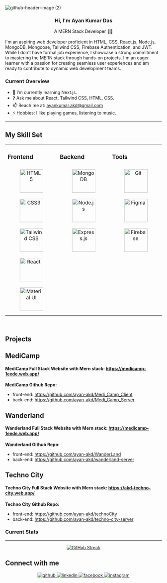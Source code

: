 
![github-header-image (2)](https://github.com/ayan-akd/ayan-akd/assets/93831664/2710e3e2-09f1-4edf-954b-1a9d875783e7)

### <div align="center">Hi, I'm Ayan Kumar Das</div>

<div align="center"> A MERN Stack Developer 👨‍💻</div>  

<br/>  
I'm an aspiring web developer proficient in HTML, CSS, React.js, Node.js, MongoDB, Mongoose, Tailwind CSS, Firebase Authentication, and JWT. While I don't have formal job experience, I showcase a strong commitment to mastering the MERN stack through hands-on projects. I'm an eager learner with a passion for creating seamless user experiences and am ready to contribute to dynamic web development teams.

<br/>  


### Current Overview
* 🌱 I’m currently learning Next.js.
* ❓ Ask me about React, Tailwind CSS, HTML, CSS.
* 📫 Reach me at: ayankumar.akd@gmail.com
* ⚡ Hobbies: I like playing games, listening to music.

<hr/>

## My Skill Set  
<table><tr><td valign="top" width="33%">



### Frontend  
<div align="center">  
<a href="https://en.wikipedia.org/wiki/HTML5" target="_blank"><img style="margin: 10px" src="https://profilinator.rishav.dev/skills-assets/html5-original-wordmark.svg" alt="HTML5" height="75" /></a>  
<a href="https://www.w3schools.com/css/" target="_blank"><img style="margin: 10px" src="https://profilinator.rishav.dev/skills-assets/css3-original-wordmark.svg" alt="CSS3" height="75" /></a>  
<a href="https://www.tailwindcss.com/" target="_blank"><img style="margin: 10px" src="https://profilinator.rishav.dev/skills-assets/tailwindcss.svg" alt="Tailwind CSS" height="75" /></a>  
<a href="https://reactjs.org/" target="_blank"><img style="margin: 10px" src="https://profilinator.rishav.dev/skills-assets/react-original-wordmark.svg" alt="React" height="75" /></a>  
<a href="https://mui.com/" target="_blank"><img style="margin: 10px" src="https://profilinator.rishav.dev/skills-assets/mui.png" alt="Material UI" height="75" /></a>  
</div>

</td><td valign="top" width="33%">



### Backend  
<div align="center">  
<a href="https://www.mongodb.com/" target="_blank"><img style="margin: 10px" src="https://profilinator.rishav.dev/skills-assets/mongodb-original-wordmark.svg" alt="MongoDB" height="75" /></a>  
<a href="https://nodejs.org/" target="_blank"><img style="margin: 10px" src="https://profilinator.rishav.dev/skills-assets/nodejs-original-wordmark.svg" alt="Node.js" height="75" /></a>  
<a href="https://expressjs.com/" target="_blank"><img style="margin: 10px" src="https://profilinator.rishav.dev/skills-assets/express-original-wordmark.svg" alt="Express.js" height="75" /></a>  
</div>

</td><td valign="top" width="33%">



### Tools  
<div align="center">  
<a href="https://github.com/" target="_blank"><img style="margin: 10px" src="https://profilinator.rishav.dev/skills-assets/git-scm-icon.svg" alt="Git" height="75" /></a>  
<a href="https://www.figma.com/" target="_blank"><img style="margin: 10px" src="https://profilinator.rishav.dev/skills-assets/figma-icon.svg" alt="Figma" height="75" /></a>  
<a href="https://firebase.google.com/" target="_blank"><img style="margin: 10px" src="https://profilinator.rishav.dev/skills-assets/firebase.png" alt="Firebase" height="75" /></a>  
</div>

</td></tr></table>  

<br/>  

## Projects

## MediCamp
#### MediCamp Full Stack Website with Mern stack: https://medicamp-1eede.web.app/
**MediCamp Github Repo:**
* front-end: https://github.com/ayan-akd/Medi_Camp_Client
* back-end: https://github.com/ayan-akd/Medi_Camp_Server

## Wanderland
#### Wanderland Full Stack Website with Mern stack: https://medicamp-1eede.web.app/
**Wanderland Github Repo:**
* front-end: https://github.com/ayan-akd/WanderLand
* back-end: https://github.com/ayan-akd/wanderland-server

## Techno City
#### Techno City Full Stack Website with Mern stack: https://akd-techno-city.web.app/
**Techno City Github Repo:**
* front-end: https://github.com/ayan-akd/technoCity
* back-end: https://github.com/ayan-akd/techno-city-server


<!--
**ayan-akd/ayan-akd** is a ✨ _special_ ✨ repository because its `README.md` (this file) appears on your GitHub profile.

Here are some ideas to get you started:

- 🔭 I’m currently working on ...
- 👯 I’m looking to collaborate on ...
- 🤔 I’m looking for help with ...
- 😄 Pronouns: ...
- ⚡ Fun fact: ...
-->
### Current Stats
<hr/>
<P align="center">
  <a href="https://git.io/streak-stats"><img src="https://github-readme-streak-stats.herokuapp.com?user=ayan-akd&theme=tokyonight-duo&hide_border=true&date_format=M%20j%5B%2C%20Y%5D" alt="GitHub Streak" /></a>
</P>

## Connect with me  
<div align="center">
<a href="https://github.com/ayan-akd" target="_blank">
<img src=https://img.shields.io/badge/github-%2324292e.svg?&style=for-the-badge&logo=github&logoColor=white alt=github style="margin-bottom: 5px;" />
</a>
<a href="https://linkedin.com/in/ayan-kumar-akd" target="_blank">
<img src=https://img.shields.io/badge/linkedin-%231E77B5.svg?&style=for-the-badge&logo=linkedin&logoColor=white alt=linkedin style="margin-bottom: 5px;" />
</a>
<a href="https://www.facebook.com/akd444" target="_blank">
<img src=https://img.shields.io/badge/facebook-%232E87FB.svg?&style=for-the-badge&logo=facebook&logoColor=white alt=facebook style="margin-bottom: 5px;" />
</a>
<a href="https://instagram.com/akd420v2" target="_blank">
<img src=https://img.shields.io/badge/instagram-%23000000.svg?&style=for-the-badge&logo=instagram&logoColor=white alt=instagram style="margin-bottom: 5px;" />
</a>  
</div>  
  

<br/>  
